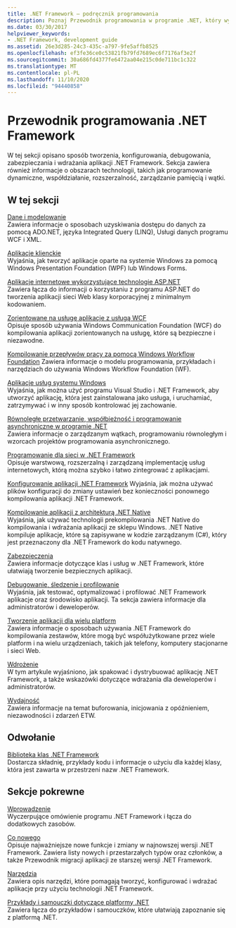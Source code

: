 ```yaml
---
title: .NET Framework — podręcznik programowania
description: Poznaj Przewodnik programowania w programie .NET, który wyjaśnia, jak tworzyć, konfigurować, debugować, zabezpieczać i wdrażać aplikacje platformy .NET.
ms.date: 03/30/2017
helpviewer_keywords:
- .NET Framework, development guide
ms.assetid: 26e3d285-24c3-435c-a797-9fe5affb8525
ms.openlocfilehash: ef3fe36ce0c53821fb79fd7689ec6f7176af3e2f
ms.sourcegitcommit: 30a686fd4377fe6472aa04e215c0de711bc1c322
ms.translationtype: MT
ms.contentlocale: pl-PL
ms.lasthandoff: 11/10/2020
ms.locfileid: "94440858"
---
```

# <a name="net-framework-development-guide"></a>Przewodnik programowania .NET Framework

W tej sekcji opisano sposób tworzenia, konfigurowania, debugowania, zabezpieczania i wdrażania aplikacji .NET Framework. Sekcja zawiera również informacje o obszarach technologii, takich jak programowanie dynamiczne, współdziałanie, rozszerzalność, zarządzanie pamięcią i wątki.  
  
## <a name="in-this-section"></a>W tej sekcji
  
 [Dane i modelowanie](./data/index.md)  
 Zawiera informacje o sposobach uzyskiwania dostępu do danych za pomocą ADO.NET, języka Integrated Query (LINQ), Usługi danych programu WCF i XML.  
  
 [Aplikacje klienckie](develop-client-apps.md)  
 Wyjaśnia, jak tworzyć aplikacje oparte na systemie Windows za pomocą Windows Presentation Foundation (WPF) lub Windows Forms.  
  
 [Aplikacje internetowe wykorzystujące technologie ASP.NET](develop-web-apps-with-aspnet.md)  
 Zawiera łącza do informacji o korzystaniu z programu ASP.NET do tworzenia aplikacji sieci Web klasy korporacyjnej z minimalnym kodowaniem.  
  
 [Zorientowane na usługę aplikacje z usługą WCF](./wcf/index.md)  
 Opisuje sposób używania Windows Communication Foundation (WCF) do kompilowania aplikacji zorientowanych na usługę, które są bezpieczne i niezawodne.  
  
 [Kompilowanie przepływów pracy za pomocą Windows Workflow Foundation](windows-workflow-foundation/index.md) Zawiera informacje o modelu programowania, przykładach i narzędziach do używania Windows Workflow Foundation (WF).  

 [Aplikacje usług systemu Windows](./windows-services/index.md)  
 Wyjaśnia, jak można użyć programu Visual Studio i .NET Framework, aby utworzyć aplikację, która jest zainstalowana jako usługa, i uruchamiać, zatrzymywać i w inny sposób kontrolować jej zachowanie.  
  
 [Równoległe przetwarzanie, współbieżność i programowanie asynchroniczne w programie .NET](../standard/parallel-processing-and-concurrency.md)  
 Zawiera informacje o zarządzanym wątkach, programowaniu równoległym i wzorcach projektów programowania asynchronicznego.  
  
 [Programowanie dla sieci w .NET Framework](./network-programming/index.md)  
 Opisuje warstwową, rozszerzalną i zarządzaną implementację usług internetowych, którą można szybko i łatwo zintegrować z aplikacjami.  
  
 [Konfigurowanie aplikacji .NET Framework](configure-apps/index.md) Wyjaśnia, jak można używać plików konfiguracji do zmiany ustawień bez konieczności ponownego kompilowania aplikacji .NET Framework.  
  
 [Kompilowanie aplikacji z architekturą .NET Native](./net-native/index.md)  
 Wyjaśnia, jak używać technologii prekompilowania .NET Native do kompilowania i wdrażania aplikacji ze sklepu Windows. .NET Native kompiluje aplikacje, które są zapisywane w kodzie zarządzanym (C#), który jest przeznaczony dla .NET Framework do kodu natywnego.  
  
 [Zabezpieczenia](../standard/security/index.md)  
 Zawiera informacje dotyczące klas i usług w .NET Framework, które ułatwiają tworzenie bezpiecznych aplikacji.  
  
 [Debugowanie, śledzenie i profilowanie](./debug-trace-profile/index.md)  
 Wyjaśnia, jak testować, optymalizować i profilować .NET Framework aplikacje oraz środowisko aplikacji. Ta sekcja zawiera informacje dla administratorów i deweloperów.  
  
 [Tworzenie aplikacji dla wielu platform](./cross-platform/index.md)  
 Zawiera informacje o sposobach używania .NET Framework do kompilowania zestawów, które mogą być współużytkowane przez wiele platform i na wielu urządzeniach, takich jak telefony, komputery stacjonarne i sieci Web.  
  
 [Wdrożenie](./deployment/index.md)  
 W tym artykule wyjaśniono, jak spakować i dystrybuować aplikację .NET Framework, a także wskazówki dotyczące wdrażania dla deweloperów i administratorów.  
  
 [Wydajność](./performance/index.md)  
 Zawiera informacje na temat buforowania, inicjowania z opóźnieniem, niezawodności i zdarzeń ETW.  

## <a name="reference"></a>Odwołanie  

 [Biblioteka klas .NET Framework](../../api/index.md?view=netframework-4.7)  
 Dostarcza składnię, przykłady kodu i informacje o użyciu dla każdej klasy, która jest zawarta w przestrzeni nazw .NET Framework.  
  
## <a name="related-sections"></a>Sekcje pokrewne  

 [Wprowadzenie](./get-started/index.md)  
 Wyczerpujące omówienie programu .NET Framework i łącza do dodatkowych zasobów.  
  
 [Co nowego](./whats-new/index.md)  
 Opisuje najważniejsze nowe funkcje i zmiany w najnowszej wersji .NET Framework. Zawiera listy nowych i przestarzałych typów oraz członków, a także Przewodnik migracji aplikacji ze starszej wersji .NET Framework.  
  
 [Narzędzia](./tools/index.md)  
 Zawiera opis narzędzi, które pomagają tworzyć, konfigurować i wdrażać aplikacje przy użyciu technologii .NET Framework.  
  
 [Przykłady i samouczki dotyczące platformy .NET](../samples-and-tutorials/index.md)  
 Zawiera łącza do przykładów i samouczków, które ułatwiają zapoznanie się z platformą .NET.
